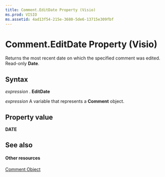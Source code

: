 ```yaml
---
title: Comment.EditDate Property (Visio)
ms.prod: VISIO
ms.assetid: 4ad13f54-215e-3680-5de6-13715e309fbf
---
```



# Comment.EditDate Property (Visio)

Returns the most recent date on which the specified comment was edited. Read-only  **Date**.


## Syntax

 _expression_ . **EditDate**

 _expression_ A variable that represents a **Comment** object.


## Property value

 **DATE**


## See also


#### Other resources


[Comment Object](comment-object-visio.md)

